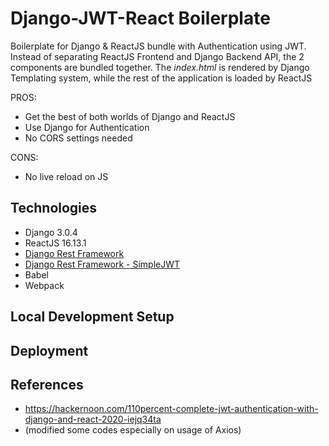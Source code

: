 # Django-JWT-React Boilerplate

Boilerplate for Django & ReactJS bundle with Authentication using JWT. Instead of separating ReactJS Frontend and Django Backend API, the 2 components are bundled together. The *index.html* is rendered by Django Templating system, while the rest of the application is loaded by ReactJS 

PROS:
- Get the best of both worlds of Django and ReactJS
- Use Django for Authentication 
- No CORS settings needed

CONS:
- No live reload on JS


## Technologies
- Django 3.0.4
- ReactJS 16.13.1
- [Django Rest Framework](https://www.django-rest-framework.org/)
- [Django Rest Framework - SimpleJWT](https://github.com/SimpleJWT/django-rest-framework-simplejwt)
- Babel
- Webpack

## Local Development Setup

<!-- use postgres -->

<!-- react routes must end in / -->

## Deployment



## References
- https://hackernoon.com/110percent-complete-jwt-authentication-with-django-and-react-2020-iejq34ta
- (modified some codes especially on usage of Axios)



